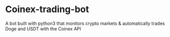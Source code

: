 # Coinex-trading-bot
A bot built with python3 that monitors crypto markets &amp; automatically trades Doge and USDT with the Coinex API
